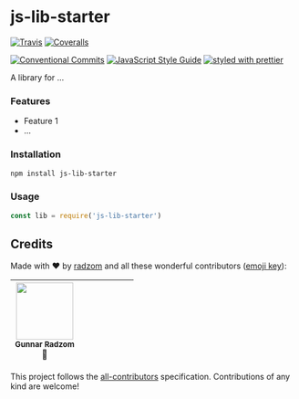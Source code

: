 # js-lib-starter


[![Travis](https://img.shields.io/travis/radzom/js-lib-starter.svg)](https://travis-ci.org/radzom/js-lib-starter)
[![Coveralls](https://img.shields.io/coveralls/radzom/js-lib-starter.svg)](https://coveralls.io/github/radzom/js-lib-starter)
<!-- [![npm](https://img.shields.io/npm/v/@adorsys/js-lib-starter.svg)](https://www.npmjs.com/package/@adorsys/js-lib-starter) -->
<!-- [![npm](https://img.shields.io/npm/dt/@adorsys/js-lib-starter.svg)](https://www.npmjs.com/package/@adorsys/js-lib-starter) -->
[![Conventional Commits](https://img.shields.io/badge/Conventional_Commits-1.0.0-yellow.svg)](https://conventionalcommits.org)
[![JavaScript Style Guide](https://img.shields.io/badge/code_style-standard-brightgreen.svg)](https://standardjs.com)
[![styled with prettier](https://img.shields.io/badge/styled_with-prettier-ff69b4.svg)](https://github.com/prettier/prettier#readme)
<!-- [![NpmLicense](https://img.shields.io/npm/l/js-lib-starter.svg)](https://github.com/radzom/js-lib-starter/blob/master/LICENSE) -->
<!-- [![Dev Dependencies](https://david-dm.org/radzom/js-lib-starter/dev-status.svg)](https://david-dm.org/radzom/js-lib-starter?type=dev) -->


A library for ...

### Features

 - Feature 1
 - ...

### Installation

```bash
npm install js-lib-starter
```

### Usage


```js
const lib = require('js-lib-starter')
```

## Credits

Made with :heart: by [radzom](https://github.com/radzom) and all these wonderful contributors ([emoji key](https://github.com/kentcdodds/all-contributors#emoji-key)):

<!-- ALL-CONTRIBUTORS-LIST:START - Do not remove or modify this section -->
<!-- prettier-ignore -->
| <img src="https://avatars.githubusercontent.com/u/2527976?v=3" width="100px;"/><br /><sub><b>Gunnar Radzom</b></sub><br />🤔 | | | | | | |
| :---: | :---: | :---: | :---: | :---: | :---: | :---: |
<!-- ALL-CONTRIBUTORS-LIST:END -->

This project follows the [all-contributors](https://github.com/kentcdodds/all-contributors) specification. Contributions of any kind are welcome!
